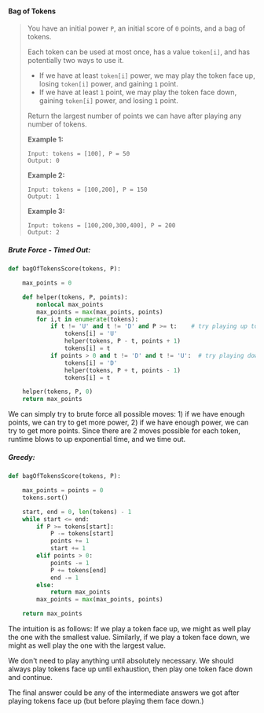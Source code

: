 #### Bag of Tokens

> You have an initial power `P`, an initial score of `0` points, and a bag of tokens.
>
> Each token can be used at most once, has a value `token[i]`, and has potentially two ways to use it.
>
> * If we have at least `token[i]` power, we may play the token face up, losing `token[i]` power, and gaining `1` point.
> * If we have at least `1` point, we may play the token face down, gaining `token[i]` power, and losing `1` point.
>
> Return the largest number of points we can have after playing any number of tokens.
>
> **Example 1:**
>
> ```
> Input: tokens = [100], P = 50
> Output: 0
> ```
>
> **Example 2:**
>
> ```
> Input: tokens = [100,200], P = 150
> Output: 1
> ```
>
> **Example 3:**
>
> ```
> Input: tokens = [100,200,300,400], P = 200
> Output: 2
> ```

##### Brute Force - Timed Out:

```py
def bagOfTokensScore(tokens, P):

    max_points = 0

    def helper(tokens, P, points):
        nonlocal max_points
        max_points = max(max_points, points)
        for i,t in enumerate(tokens):
            if t != 'U' and t != 'D' and P >= t:    # try playing up to gain a point
                tokens[i] = 'U'
                helper(tokens, P - t, points + 1)
                tokens[i] = t
            if points > 0 and t != 'D' and t != 'U':  # try playing down to gain P
                tokens[i] = 'D'
                helper(tokens, P + t, points - 1)
                tokens[i] = t

    helper(tokens, P, 0)
    return max_points
```

We can simply try to brute force all possible moves: 1\) if we have enough points, we can try to get more power, 2\) if we have enough power, we can try to get more points. Since there are 2 moves possible for each token, runtime blows to up exponential time, and we time out.

##### Greedy:

```py
def bagOfTokensScore(tokens, P):

    max_points = points = 0
    tokens.sort()

    start, end = 0, len(tokens) - 1
    while start <= end:
        if P >= tokens[start]:
            P -= tokens[start]
            points += 1
            start += 1
        elif points > 0:
            points -= 1
            P += tokens[end]
            end -= 1
        else:
            return max_points
        max_points = max(max_points, points)

    return max_points
```

The intuition is as follows: If we play a token face up, we might as well play the one with the smallest value. Similarly, if we play a token face down, we might as well play the one with the largest value.

We don't need to play anything until absolutely necessary.  We should always play tokens face up until exhaustion, then play one token face down and continue.

The final answer could be any of the intermediate answers we got after playing tokens face up \(but before playing them face down.\)

